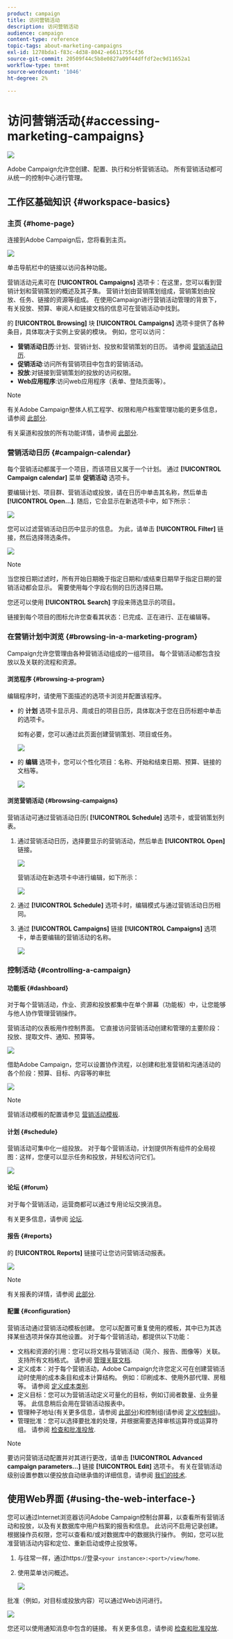 ```yaml
---
product: campaign
title: 访问营销活动
description: 访问营销活动
audience: campaign
content-type: reference
topic-tags: about-marketing-campaigns
exl-id: 1278bda1-f83c-4d38-8042-e6611755cf36
source-git-commit: 20509f44c5b8e0827a09f44dffdf2ec9d11652a1
workflow-type: tm+mt
source-wordcount: '1046'
ht-degree: 2%

---
```


# 访问营销活动{#accessing-marketing-campaigns}

![](../../assets/common.svg)

Adobe Campaign允许您创建、配置、执行和分析营销活动。 所有营销活动都可从统一的控制中心进行管理。

## 工作区基础知识 {#workspace-basics}

### 主页 {#home-page}

连接到Adobe Campaign后，您将看到主页。

![](assets/campaign_global_view.png)

单击导航栏中的链接以访问各种功能。

营销活动元素可在 **[!UICONTROL Campaigns]** 选项卡：在这里，您可以看到营销计划和营销策划的概述及其子集。 营销计划由营销策划组成，营销策划由投放、任务、链接的资源等组成。 在使用Campaign进行营销活动管理的背景下，有关投放、预算、审阅人和链接文档的信息可在营销活动中找到。

的 **[!UICONTROL Browsing]** 块 **[!UICONTROL Campaigns]** 选项卡提供了各种条目，具体取决于实例上安装的模块。 例如，您可以访问：

* **营销活动日历**:计划、营销计划、投放和营销策划的日历。 请参阅 [营销活动日历](#campaign-calendar).
* **促销活动**:访问所有营销项目中包含的营销活动。
* **投放**:对链接到营销策划的投放的访问权限。
* **Web应用程序**:访问web应用程序（表单、登陆页面等）。

>[!NOTE]
>
>有关Adobe Campaign整体人机工程学、权限和用户档案管理功能的更多信息，请参阅 [此部分](../../platform/using/adobe-campaign-workspace.md).
>
>有关渠道和投放的所有功能详情，请参阅 [此部分](../../delivery/using/steps-about-delivery-creation-steps.md).

### 营销活动日历 {#campaign-calendar}

每个营销活动都属于一个项目，而该项目又属于一个计划。 通过 **[!UICONTROL Campaign calendar]** 菜单 **促销活动** 选项卡。

要编辑计划、项目群、营销活动或投放，请在日历中单击其名称，然后单击 **[!UICONTROL Open...]**. 随后，它会显示在新选项卡中，如下所示：

![](assets/d_ncs_user_interface_hierar.png)

您可以过滤营销活动日历中显示的信息。 为此，请单击 **[!UICONTROL Filter]** 链接，然后选择筛选条件。

![](assets/campaign_planning_filter.png)

>[!NOTE]
>
>当您按日期过滤时，所有开始日期晚于指定日期和/或结束日期早于指定日期的营销活动都会显示。 需要使用每个字段右侧的日历选择日期。

您还可以使用 **[!UICONTROL Search]** 字段来筛选显示的项目。

链接到每个项目的图标允许您查看其状态：已完成、正在进行、正在编辑等。

### 在营销计划中浏览 {#browsing-in-a-marketing-program}

Campaign允许您管理由各种营销活动组成的一组项目。 每个营销活动都包含投放以及关联的流程和资源。

#### 浏览程序 {#browsing-a-program}

编辑程序时，请使用下面描述的选项卡浏览并配置该程序。

* 的 **计划** 选项卡显示月、周或日的项目日历，具体取决于您在日历标题中单击的选项卡。

   如有必要，您可以通过此页面创建营销策划、项目或任务。

   ![](assets/s_ncs_user_interface_campaign02.png)

* 的 **编辑** 选项卡，您可以个性化项目：名称、开始和结束日期、预算、链接的文档等。

   ![](assets/s_ncs_user_interface_campaign05.png)

#### 浏览营销活动 {#browsing-campaigns}

营销活动可通过营销活动日历( **[!UICONTROL Schedule]** 选项卡，或营销策划列表。

1. 通过营销活动日历，选择要显示的营销活动，然后单击 **[!UICONTROL Open]** 链接。

   ![](assets/campaign_planning_edit_op.png)

   营销活动在新选项卡中进行编辑，如下所示：

   ![](assets/campaign_op_edit.png)

1. 通过 **[!UICONTROL Schedule]** 选项卡时，编辑模式与通过营销活动日历相同。
1. 通过 **[!UICONTROL Campaigns]** 链接 **[!UICONTROL Campaigns]** 选项卡，单击要编辑的营销活动的名称。

   ![](assets/campaign_edit_from_list.png)

### 控制活动 {#controlling-a-campaign}

#### 功能板 {#dashboard}

对于每个营销活动，作业、资源和投放都集中在单个屏幕（功能板）中，让您能够与他人协作管理营销操作。

营销活动的仪表板用作控制界面。 它直接访问营销活动创建和管理的主要阶段：投放、提取文件、通知、预算等。

![](assets/s_ncs_user_op_board_start_del.png)

借助Adobe Campaign，您可以设置协作流程，以创建和批准营销和沟通活动的各个阶段：预算、目标、内容等的审批

![](assets/s_ncs_user_op_board_validate.png)

>[!NOTE]
>
>营销活动模板的配置请参见 [营销活动模板](../../campaign/using/marketing-campaign-templates.md#campaign-templates).

#### 计划 {#schedule}

营销活动可集中化一组投放。 对于每个营销活动，计划提供所有组件的全局视图：这样，您便可以显示任务和投放，并轻松访问它们。

![](assets/campaign_planning_tab.png)

#### 论坛 {#forum}

对于每个营销活动，运营商都可以通过专用论坛交换消息。

有关更多信息，请参阅 [论坛](../../mrm/using/discussion-forums.md).

#### 报告 {#reports}

的 **[!UICONTROL Reports]** 链接可让您访问营销活动报表。

![](assets/campaign_reporting_tab.png)

>[!NOTE]
>
>有关报表的详情，请参阅 [此部分](../../reporting/using/about-adobe-campaign-reporting-tools.md).

#### 配置 {#configuration}

营销活动通过营销活动模板创建。 您可以配置可重复使用的模板，其中已为其选择某些选项并保存其他设置。 对于每个营销活动，都提供以下功能：

* 文档和资源的引用：您可以将文档与营销活动（简介、报告、图像等）关联。 支持所有文档格式。 请参阅 [管理关联文档](../../campaign/using/marketing-campaign-deliveries.md#managing-associated-documents).
* 定义成本：对于每个营销活动，Adobe Campaign允许您定义可在创建营销活动时使用的成本条目和成本计算结构。 例如：印刷成本、使用外部代理、房租等。 请参阅 [定义成本类别](../../campaign/using/providers--stocks-and-budgets.md#defining-cost-categories).
* 定义目标：您可以为营销活动定义可量化的目标，例如订阅者数量、业务量等。 此信息稍后会用在营销活动报表中。
* 管理种子地址(有关更多信息，请参阅 [此部分](../../delivery/using/about-seed-addresses.md))和控制组(请参阅 [定义控制组](../../campaign/using/marketing-campaign-deliveries.md#defining-a-control-group))。
* 管理批准：您可以选择要批准的处理，并根据需要选择审核运算符或运算符组。 请参阅 [检查和批准投放](../../campaign/using/marketing-campaign-approval.md#checking-and-approving-deliveries).

>[!NOTE]
>
>要访问营销活动配置并对其进行更改，请单击 **[!UICONTROL Advanced campaign parameters...]** 链接 **[!UICONTROL Edit]** 选项卡。 有关在营销活动级别设置参数以便投放自动继承值的详细信息，请参阅 [我们的技术](https://helpx.adobe.com/campaign/kb/simplifying-campaign-management-acc.html#Setparametersatthecampaignlevelsodeliveriesinheritvaluesautomatically).

## 使用Web界面 {#using-the-web-interface-}

您可以通过Internet浏览器访问Adobe Campaign控制台屏幕，以查看所有营销活动和投放，以及有关数据库中用户档案的报告和信息。 此访问不启用记录创建。 根据操作员权限，您可以查看和/或对数据库中的数据执行操作。 例如，您可以批准营销活动内容和定位、重新启动或停止投放等。

1. 与往常一样，通过https://登录`<your instance>:<port>/view/home`.
1. 使用菜单访问概述。

   ![](assets/s_ncs_user_interface_web_campaign_01.png)

批准（例如，对目标或投放内容）可以通过Web访问进行。

![](assets/campaign_web_interface_validation.png)

您还可以使用通知消息中包含的链接。 有关更多信息，请参阅 [检查和批准投放](../../campaign/using/marketing-campaign-approval.md#checking-and-approving-deliveries).
